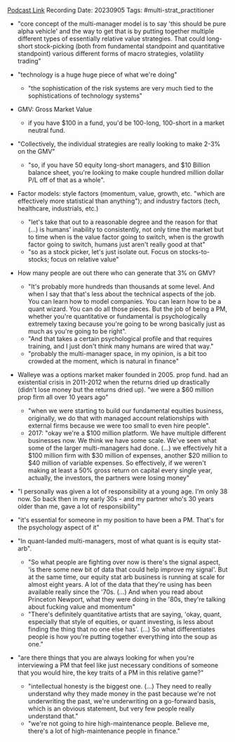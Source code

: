 
[Podcast Link](https://podcasts.apple.com/in/podcast/invest-like-the-best-with-patrick-oshaughnessy/id1154105909?i=1000626785380)
Recording Date: 20230905
Tags: #multi-strat_practitioner 

- "core concept of the multi-manager model is to say 'this should be pure alpha vehicle' and the way to get that is by putting together multiple different types of essentially relative value strategies. That could long-short stock-picking (both from fundamental standpoint and quantitative standpoint) various different forms of macro strategies, volatility trading"
- "technology is a huge huge piece of what we're doing"
	- "the sophistication of the risk systems are very much tied to the sophistications of technology systems"

- GMV: Gross Market Value
	- if you have $100 in a fund, you'd be 100-long, 100-short in a market neutral fund.
- "Collectively, the individual strategies are really looking to make 2-3% on the GMV"
	- "so, if you have 50 equity long-short managers, and $10 Billion balance sheet, you're looking to make couple hundred million dollar P/L off of that as a whole".

- Factor models: style factors (momentum, value, growth, etc. "which are effectively more statistical than anything"); and industry factors (tech, healthcare, industrials, etc.)
	- "let's take that out to a reasonable degree and the reason for that (...) is humans' inability to consistently, not only time the market but to time when is the value factor going to switch, when is the growth factor going to switch, humans just aren't really good at that"
	- "so as a stock picker, let's just isolate out. Focus on stocks-to-stocks; focus on relative value"

- How many people are out there who can generate that 3% on GMV?
	- "It's probably more hundreds than thousands at some level. And when I say that that's less about the technical aspects of the job. You can learn how to model companies. You can learn how to be a quant wizard. You can do all those pieces. But the job of being a PM, whether you're quantitative or fundamental is psychologically extremely taxing because you're going to be wrong basically just as much as you're going to be right".
	- "And that takes a certain psychological profile and that requires training, and I just don't think many humans are wired that way."
	- "probably the multi-manager space, in my opinion, is a bit too crowded at the moment, which is natural in finance"

- Walleye was a options market maker founded in 2005. prop fund. had an existential crisis in 2011-2012 when the returns dried up drastically (didn't lose money but the returns dried up). "we were a $60 million prop firm all over 10 years ago"
	- "when we were starting to build our fundamental equities business, originally, we do that with managed account relationships with external firms because we were too small to even hire people".
	- 2017: "okay we're a $100 million platform. We have multiple different businesses now. We think we have some scale. We've seen what some of the larger multi-managers had done. (...) we effectively hit a $100 million firm with $30 million of expenses, another $20 million to $40 million of variable expenses. So effectively, if we weren't making at least a 50% gross return on capital every single year, actually, the investors, the partners were losing money"
- "I personally was given a lot of responsibility at a young age. I'm only 38 now. So back then in my early 30s - and my partner who's 30 years older than me, gave a lot of responsibility"
- "it's essential for someone in my position to have been a PM. That's for the psychology aspect of it"
- "In quant-landed multi-managers, most of what quant is is equity stat-arb".
	- "So what people are fighting over now is there's the signal aspect, 'is there some new bit of data that could help improve my signal'. But at the same time, our equity stat arb business is running at scale for almost eight years. A lot of the data that they're using has been available really since the '70s. (...) And when you read about Princeton Newport, what they were doing in the '80s, they're talking about fucking value and momentum"
	- "There's definitely quantitative artists that are saying, 'okay, quant, especially that style of equities, or quant investing, is less about finding the thing that no one else has'. (...) So what differentiates people is how you're putting together everything into the soup as one."

- "are there things that you are always looking for when you're interviewing a PM that feel like just necessary conditions of someone that you would hire, the key traits of a PM in this relative game?"
	- "intellectual honesty is the biggest one. (...) They need to really understand why they made money in the past because we're not underwriting the past, we're underwriting on a go-forward basis, which is an obvious statement, but very few people really understand that."
	- "we're not going to hire high-maintenance people. Believe me, there's a lot of high-maintenance people in finance."